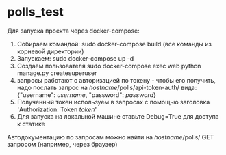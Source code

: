 # polls_test
Для запуска проекта через docker-compose:

1) Собираем командой:
sudo docker-compose build (все команды из корневой директории)
2) Запускаем:
sudo docker-compose up -d
3) Создаём пользователя
sudo docker-compose exec web python manage.py createsuperuser
4) запросы работают с авторизацией по токену - чтобы его получить, надо послать запрос на *hostname*/polls/api-token-auth/ вида:
{"username": *username*, "password": *password*}
5) Полученный токен используем в запросах с помощью заголовка 'Authorization: Token *token*'
6) Для запуска на локальной машине ставьте Debug=True для доступа к статике    

Автодокументацию по запросам можно найти на *hostname*/polls/ GET запросом (например, через браузер)
